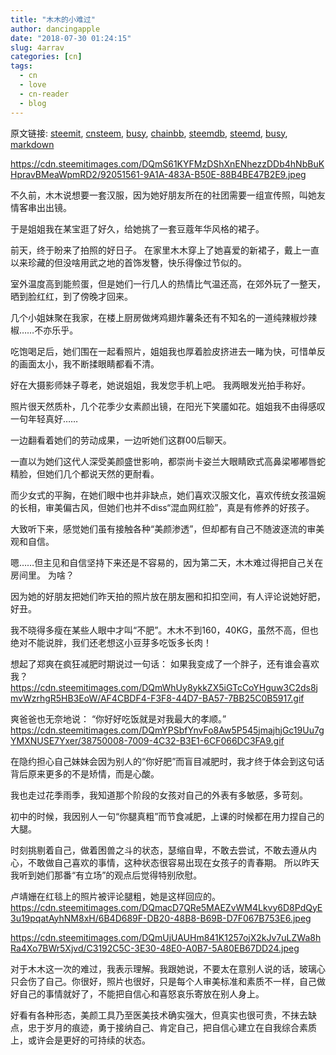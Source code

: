 ```yaml
---
title: "木木的小难过"
author: dancingapple
date: "2018-07-30 01:24:15"
slug: 4arrav
categories: [cn]
tags: 
  - cn
  - love
  - cn-reader
  - blog
---
```


原文链接: [steemit](https://steemit.com), [cnsteem](https://cnsteem.com), [busy](https://busy.org), [chainbb](https://chainbb.com), [steemdb](https://steemdb.com), [steemd](https://steemd.com), [busy](https://busy.org), [markdown](https://raw.githubusercontent.com/pzhaonet/steem_dancingapple/master/content/post/4arrav.md)

https://cdn.steemitimages.com/DQmS61KYFMzDShXnENhezzDDb4hNbBuKHpravBMeaWpmRD2/92051561-9A1A-483A-B50E-88B4BE47B2E9.jpeg

不久前，木木说想要一套汉服，因为她好朋友所在的社团需要一组宣传照，叫她友情客串出出镜。

于是姐姐我在某宝逛了好久，给她挑了一套豆蔻年华风格的裙子。

前天，终于盼来了拍照的好日子。
在家里木木穿上了她喜爱的新裙子，戴上一直以来珍藏的但没啥用武之地的首饰发簪，快乐得像过节似的。

室外温度高到能煎蛋，但是她们一行几人的热情比气温还高，在郊外玩了一整天，晒到脸红红，到了傍晚才回来。

几个小姐妹聚在我家，在楼上厨房做烤鸡翅炸薯条还有不知名的一道纯辣椒炒辣椒……不亦乐乎。

吃饱喝足后，她们围在一起看照片，姐姐我也厚着脸皮挤进去一睹为快，可惜单反的画面太小，我不断揉眼睛都看不清。

好在大摄影师妹子尊老，她说姐姐，我发您手机上吧。
我两眼发光拍手称好。

照片很天然质朴，几个花季少女素颜出镜，在阳光下笑靥如花。姐姐我不由得感叹一句年轻真好……

一边翻看着她们的劳动成果，一边听她们这群00后聊天。

一直以为她们这代人深受美颜盛世影响，都崇尚卡姿兰大眼睛欧式高鼻梁嘟嘟唇蛇精脸，但她们几个都说天然的更耐看。

而少女式的平胸，在她们眼中也并非缺点，她们喜欢汉服文化，喜欢传统女孩温婉的长相，审美偏古风，但她们也并不diss“混血网红脸”，真是有修养的好孩子。

大致听下来，感觉她们虽有接触各种“美颜渗透”，但却都有自己不随波逐流的审美观和自信。

嗯……但主见和自信坚持下来还是不容易的，因为第二天，木木难过得把自己关在房间里。
为啥？

因为她的好朋友把她们昨天拍的照片放在朋友圈和扣扣空间，有人评论说她好肥，好丑。

我不晓得多瘦在某些人眼中才叫“不肥”。木木不到160，40KG，虽然不高，但也绝对不能说胖，我们还老想这小豆芽多吃饭多长肉！

想起了郑爽在疯狂减肥时期说过一句话：
如果我变成了一个胖子，还有谁会喜欢我？
https://cdn.steemitimages.com/DQmWhUy8ykkZX5iGTcCoYHguw3C2ds8jmvWzrhgR5HB3EoW/AF4CBDF4-F3F8-44D7-BA57-7BB25C0B5917.gif

爽爸爸也无奈地说：
“你好好吃饭就是对我最大的孝顺。”
https://cdn.steemitimages.com/DQmYPSbfYnvFo8Aw5P545jmajhjGc19Uu7gYMXNUSE7Yxer/38750008-7009-4C32-B3E1-6CF066DC3FA9.gif

在隐约担心自己妹妹会因为别人的“你好肥”而盲目减肥时，我才终于体会到这句话背后原来更多的不是矫情，而是心酸。

我也走过花季雨季，我知道那个阶段的女孩对自己的外表有多敏感，多苛刻。

初中的时候，我因别人一句“你腿真粗”而节食减肥，上课的时候都在用力捏自己的大腿。

时刻挑剔着自己，做着困兽之斗的状态，瑟缩自卑，不敢去尝试，不敢去遵从内心，不敢做自己喜欢的事情，这种状态很容易出现在女孩子的青春期。
所以昨天我听到她们那番“有立场”的观点后觉得特别欣慰。

卢靖姗在红毯上的照片被评论腿粗，她是这样回应的。
https://cdn.steemitimages.com/DQmacD7QRe5MAEZvWM4Lkvy6D8PdQyE3u19pqatAyhNM8xH/6B4D689F-DB20-48B8-B69B-D7F067B753E6.jpeg

https://cdn.steemitimages.com/DQmUjUAUHm841K1257ojX2kJv7uLZWa8hRa4Xo7BWr5Xjvd/C3192C5C-3E30-48E0-A0B7-5A80EB67DD24.jpeg

对于木木这一次的难过，我表示理解。我跟她说，不要太在意别人说的话，玻璃心只会伤了自己。你很好，照片也很好，只是每个人审美标准和素质不一样，自己做好自己的事情就好了，不能把自信心和喜怒哀乐寄放在别人身上。

好看有各种形态，美颜工具乃至医美技术确实强大，但真实也很可贵，不抹去缺点，忠于岁月的痕迹，勇于接纳自己、肯定自己，把自信心建立在自我综合素质上，或许会是更好的可持续的状态。
